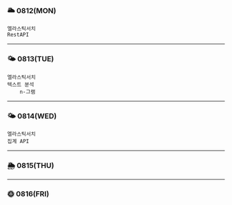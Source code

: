 
### 🌥 0812(MON)
	엘라스틱서치
	RestAPI

---

### 🌤 0813(TUE)
	엘라스틱서치
	텍스트 분석
		n-그램
---

### 🌤 0814(WED)
	엘라스틱서치
	집계 API
---

### 🌦 0815(THU)


---

### 🌞 0816(FRI)

